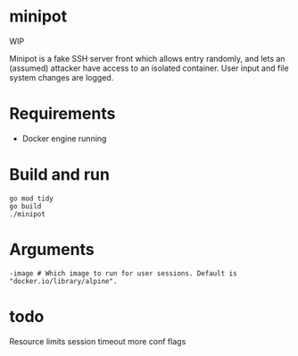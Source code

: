# minipot

WIP

Minipot is a fake SSH server front which allows entry randomly, and lets an (assumed) attacker have access to an isolated container. 
User input and file system changes are logged.

# Requirements
* Docker engine running

# Build and run
```
go mod tidy
go build
./minipot
```

# Arguments
```
-image # Which image to run for user sessions. Default is "docker.io/library/alpine".
```

# todo
Resource limits
session timeout
more conf flags